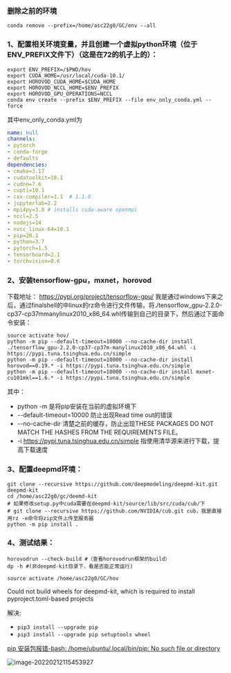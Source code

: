 

### 删除之前的环境

```shell
conda remove --prefix=/home/asc22g0/GC/env --all
```



### 1、配置相关环境变量，并且创建⼀个虚拟python环境（位于ENV_PREFIX⽂件下）（这是在72的机子上的）：  

```shell
export ENV_PREFIX=/$PWD/hov
export CUDA_HOME=/usr/local/cuda-10.1/
export HOROVOD_CUDA_HOME=$CUDA_HOME
export HOROVOD_NCCL_HOME=$ENV_PREFIX
export HOROVOD_GPU_OPERATIONS=NCCL
conda env create --prefix $ENV_PREFIX --file env_only_conda.yml --force
```

其中env_only_conda.yml为  

```yaml
name: null
channels:
- pytorch
- conda-forge
- defaults
dependencies:
- cmake=3.17
- cudatoolkit=10.1
- cudnn=7.6
- cupti=10.1
- cxx-compiler=1.1  # 1.1.0
- jupyterlab=2.2
- mpi4py=3.0 # installs cuda-aware openmpi
- nccl=2.5
- nodejs=14
- nvcc_linux-64=10.1
- pip=20.1
- python=3.7
- pytorch=1.5
- tensorboard=2.1
- torchvision=0.6
```

### 2、安装tensorflow-gpu，mxnet，horovod  

下载地址：
https://pypi.org/project/tensorflow-gpu/
我是通过windows下来之后，通过finalshell的中linux的rz命令进⾏⽂件传输，将./tensorflow_gpu-2.2.0-cp37-cp37mmanylinux2010_x86_64.whl传输到⾃⼰的⽬录下，然后通过下⾯命令安装：  

```shell
source activate hov/
python -m pip --default-timeout=10000 --no-cache-dir install ./tensorflow_gpu-2.2.0-cp37-cp37m-manylinux2010_x86_64.whl -i https://pypi.tuna.tsinghua.edu.cn/simple
python -m pip --default-timeout=10000 --no-cache-dir install horovod==0.19.* -i https://pypi.tuna.tsinghua.edu.cn/simple
python -m pip --default-timeout=10000 --no-cache-dir install mxnet-cu101mkl==1.6.* -i https://pypi.tuna.tsinghua.edu.cn/simple
```

其中：

- python -m 是将pip安装在当前的虚拟环境下
- --default-timeout=10000 防⽌出现Read time out的错误  
- --no-cache-dir 清楚之前的缓存，防⽌出现THESE PACKAGES DO NOT MATCH THE HASHES FROM THE REQUIREMENTS
  FILE。  
- \-i https://pypi.tuna.tsinghua.edu.cn/simple 指使⽤清华源来进⾏下载，提⾼下载速度  

### 3、配置deepmd环境：  

```
git clone --recursive https://github.com/deepmodeling/deepmd-kit.git deepmd-kit
cd /home/asc22g0/gc/deemd-kit
# 如果修改setup.py中cuda需要在deepmd-kit/source/lib/src/cuda/cub/下
# git clone --recursive https://github.com/NVIDIA/cub.git cub，我是直接用rz -e命令将zip文件上传至服务器
python -m pip install .
```

### 4、测试结果：  

```shell
horovodrun --check-build #（查看horovodrun框架的build）
dp -h #(⾮deepmd-kit⽬录下，看是否能正常运⾏)
```



```
source activate /home/asc22g0/GC/hov
```





Could not build wheels for deepmd-kit, which is required to install pyproject.toml-based projects

解决:

- `pip3 install --upgrade pip`
- `pip3 install --upgrade pip setuptools wheel`

[pip 安装包报错-bash: /home/ubuntu/.local/bin/pip: No such file or directory](https://blog.csdn.net/weixin_39581226/article/details/83479107)

![image-20220212115453927](C:\Users\86183\AppData\Roaming\Typora\typora-user-images\image-20220212115453927.png)

